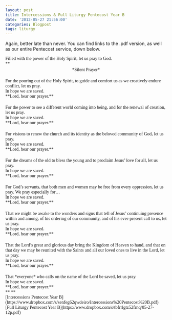 ```yaml
---
layout: post
title: Intercessions & Full Liturgy Pentecost Year B
date: '2012-05-27 21:56:00'
categories: Blogpost
tags: liturgy
---
```



Again, better late than never. You can find links to the .pdf version, as well as our entire Pentecost service, down below.

<div style="font: 14.0px Palatino; margin: 0.0px 0.0px 0.0px 0.0px;"><span style="letter-spacing: 0px;">Filled with the power of the Holy Spirit, let us pray to God.</span></div><div style="font: 14.0px Palatino; margin: 0.0px 0.0px 0.0px 0.0px; min-height: 19.0px;"><span style="letter-spacing: 0px;">**</span></div><div style="font: 14.0px Palatino; margin: 0.0px 0.0px 0.0px 0.0px; text-align: center;"><span style="letter-spacing: 0px;">*Silent Prayer*</span></div><div style="font: 14.0px Palatino; margin: 0.0px 0.0px 0.0px 0.0px; min-height: 19.0px;"><span style="letter-spacing: 0px;"></span></div><div style="font: 14.0px Palatino; margin: 0.0px 0.0px 0.0px 0.0px;"><span style="letter-spacing: 0px;">For the pouring out of the Holy Spirit, to guide and comfort us as we creatively endure conflict, let us pray.</span></div><div style="font: 14.0px Palatino; margin: 0.0px 0.0px 0.0px 0.0px;"><span style="letter-spacing: 0px;">In hope we are saved.</span></div><div style="font: 14.0px Palatino; margin: 0.0px 0.0px 0.0px 0.0px;"><span style="letter-spacing: 0px;">**Lord, hear our prayer.**</span></div><div style="font: 14.0px Palatino; margin: 0.0px 0.0px 0.0px 0.0px; min-height: 19.0px;"><span style="letter-spacing: 0px;"></span></div><div style="font: 14.0px Palatino; margin: 0.0px 0.0px 0.0px 0.0px;"><span style="letter-spacing: 0px;">For the power to see a different world coming into being, and for the renewal of creation, let us pray.</span></div><div style="font: 14.0px Palatino; margin: 0.0px 0.0px 0.0px 0.0px;"><span style="letter-spacing: 0px;">In hope we are saved.</span></div><div style="font: 14.0px Palatino; margin: 0.0px 0.0px 0.0px 0.0px;"><span style="letter-spacing: 0px;">**Lord, hear our prayer.**</span></div><div style="font: 14.0px Palatino; margin: 0.0px 0.0px 0.0px 0.0px; min-height: 19.0px;"><span style="letter-spacing: 0px;"></span></div><div style="font: 14.0px Palatino; margin: 0.0px 0.0px 0.0px 0.0px;"><span style="letter-spacing: 0px;">For visions to renew the church and its identity as the beloved community of God, let us pray.</span></div><div style="font: 14.0px Palatino; margin: 0.0px 0.0px 0.0px 0.0px;"><span style="letter-spacing: 0px;">In hope we are saved.</span></div><div style="font: 14.0px Palatino; margin: 0.0px 0.0px 0.0px 0.0px;"><span style="letter-spacing: 0px;">**Lord, hear our prayer.**</span></div><div style="font: 14.0px Palatino; margin: 0.0px 0.0px 0.0px 0.0px; min-height: 19.0px;"><span style="letter-spacing: 0px;"></span></div><div style="font: 14.0px Palatino; margin: 0.0px 0.0px 0.0px 0.0px;"><span style="letter-spacing: 0px;">For the dreams of the old to bless the young and to proclaim Jesus’ love for all, let us pray.</span></div><div style="font: 14.0px Palatino; margin: 0.0px 0.0px 0.0px 0.0px;"><span style="letter-spacing: 0px;">In hope we are saved.</span></div><div style="font: 14.0px Palatino; margin: 0.0px 0.0px 0.0px 0.0px;"><span style="letter-spacing: 0px;">**Lord, hear our prayer.**</span></div><div style="font: 14.0px Palatino; margin: 0.0px 0.0px 0.0px 0.0px; min-height: 19.0px;"><span style="letter-spacing: 0px;"></span></div><div style="font: 14.0px Palatino; margin: 0.0px 0.0px 0.0px 0.0px;"><span style="letter-spacing: 0px;">For God’s servants, that both men and women may be free from every oppression, let us pray. We pray especially for…</span></div><div style="font: 14.0px Palatino; margin: 0.0px 0.0px 0.0px 0.0px;"><span style="letter-spacing: 0px;">In hope we are saved.</span></div><div style="font: 14.0px Palatino; margin: 0.0px 0.0px 0.0px 0.0px;"><span style="letter-spacing: 0px;">**Lord, hear our prayer.**</span></div><div style="font: 14.0px Palatino; margin: 0.0px 0.0px 0.0px 0.0px; min-height: 19.0px;"><span style="letter-spacing: 0px;"></span></div><div style="font: 14.0px Palatino; margin: 0.0px 0.0px 0.0px 0.0px;"><span style="letter-spacing: 0px;">That we might be awake to the wonders and signs that tell of Jesus’ continuing presence within and among, of his ordering of our community, and of his ever-present call to us, let us pray.</span></div><div style="font: 14.0px Palatino; margin: 0.0px 0.0px 0.0px 0.0px;"><span style="letter-spacing: 0px;">In hope we are saved.</span></div><div style="font: 14.0px Palatino; margin: 0.0px 0.0px 0.0px 0.0px;"><span style="letter-spacing: 0px;">**Lord, hear our prayer.**</span></div><div style="font: 14.0px Palatino; margin: 0.0px 0.0px 0.0px 0.0px; min-height: 19.0px;"><span style="letter-spacing: 0px;"></span></div><div style="font: 14.0px Palatino; margin: 0.0px 0.0px 0.0px 0.0px;"><span style="letter-spacing: 0px;">That the Lord’s great and glorious day bring the Kingdom of Heaven to hand, and that on that day we may be reunited with the Saints and all our loved ones to live in the Lord, let us pray.</span></div><div style="font: 14.0px Palatino; margin: 0.0px 0.0px 0.0px 0.0px;"><span style="letter-spacing: 0px;">In hope we are saved.</span></div><div style="font: 14.0px Palatino; margin: 0.0px 0.0px 0.0px 0.0px;"><span style="letter-spacing: 0px;">**Lord, hear our prayer.**</span></div><div style="font: 14.0px Palatino; margin: 0.0px 0.0px 0.0px 0.0px; min-height: 19.0px;"><span style="letter-spacing: 0px;"></span></div><div style="font: 14.0px Palatino; margin: 0.0px 0.0px 0.0px 0.0px;"><span style="letter-spacing: 0px;">That *everyone* who calls on the name of the Lord be saved, let us pray.</span></div><div style="font: 14.0px Palatino; margin: 0.0px 0.0px 0.0px 0.0px;"><span style="letter-spacing: 0px;">In hope we are saved.</span></div><div style="font: 14.0px Palatino; margin: 0.0px 0.0px 0.0px 0.0px;"><span style="letter-spacing: 0px;">**Lord, hear our prayer.**</span></div><div style="font: 14.0px Palatino; margin: 0.0px 0.0px 0.0px 0.0px;"><span style="letter-spacing: 0px;">**  
**</span></div><div style="font: 14.0px Palatino; margin: 0.0px 0.0px 0.0px 0.0px;">[Intercessions Pentecost Year B](https://www.dropbox.com/s/senfeg62qwdeiro/Intercessions%20Pentecost%20B.pdf)</div><div style="font: 14.0px Palatino; margin: 0.0px 0.0px 0.0px 0.0px;">[Full Liturgy Pentecost Year B](https://www.dropbox.com/s/tbfrrlgtz52frnq/05-27-12p.pdf)</div><div style="font: 14.0px Palatino; margin: 0.0px 0.0px 0.0px 0.0px;"></div>
